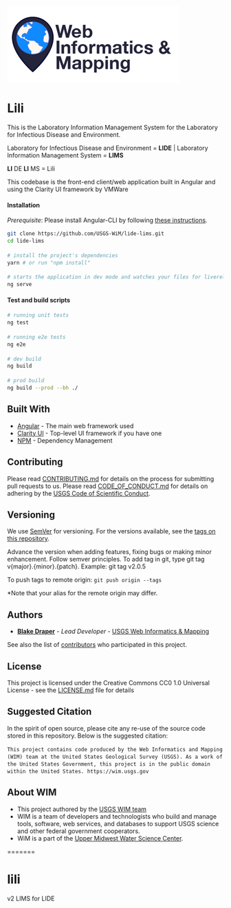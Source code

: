 
![WiM logo](wimlogo.png)  

Lili 
============
This is the Laboratory Information Management System for the Laboratory for Infectious Disease and Environment.

Laboratory for Infectious Disease and Environment = **LIDE**  | Laboratory Information Management System = **LIMS**


**LI** DE  **LI** MS  = Lili 

This codebase is the front-end client/web application built in Angular and using the Clarity UI framework by VMWare


#### Installation
*Prerequisite*: Please install Angular-CLI by following [these instructions](https://github.com/angular/angular-cli#installation).

```bash
git clone https://github.com/USGS-WiM/lide-lims.git
cd lide-lims

# install the project's dependencies
yarn # or run "npm install"

# starts the application in dev mode and watches your files for livereload
ng serve
```

#### Test and build scripts

```bash
# running unit tests
ng test

# running e2e tests
ng e2e

# dev build
ng build

# prod build
ng build --prod --bh ./
```

## Built With

* [Angular](https://angular.io/) - The main web framework used
* [Clarity UI](https://vmware.github.io/clarity/) - Top-level UI framework if you have one 
* [NPM](https://www.npmjs.com/) - Dependency Management

## Contributing

Please read [CONTRIBUTING.md]() for details on the process for submitting pull requests to us. Please read [CODE_OF_CONDUCT.md]() for details on adhering by the [USGS Code of Scientific Conduct](https://www2.usgs.gov/fsp/fsp_code_of_scientific_conduct.asp).

## Versioning

We use [SemVer](http://semver.org/) for versioning. For the versions available, see the [tags on this repository](https://github.com/your/project/tags). 

Advance the version when adding features, fixing bugs or making minor enhancement. Follow semver principles. To add tag in git, type git tag v{major}.{minor}.{patch}. Example: git tag v2.0.5

To push tags to remote origin: `git push origin --tags`

*Note that your alias for the remote origin may differ.

## Authors

* **[Blake Draper](https://www.usgs.gov/staff-profiles/blake-a-draper)**  - *Lead Developer* - [USGS Web Informatics & Mapping](https://wim.usgs.gov/)


See also the list of [contributors](https://github.com/your/project/contributors) who participated in this project.

## License

This project is licensed under the Creative Commons CC0 1.0 Universal License - see the [LICENSE.md](LICENSE.md) file for details

## Suggested Citation
In the spirit of open source, please cite any re-use of the source code stored in this repository. Below is the suggested citation:

`This project contains code produced by the Web Informatics and Mapping (WIM) team at the United States Geological Survey (USGS). As a work of the United States Government, this project is in the public domain within the United States. https://wim.usgs.gov`


## About WIM
* This project authored by the [USGS WIM team](https://wim.usgs.gov)
* WIM is a team of developers and technologists who build and manage tools, software, web services, and databases to support USGS science and other federal government cooperators.
* WiM is a part of the [Upper Midwest Water Science Center](https://www.usgs.gov/centers/wisconsin-water-science-center).

=======
# lili
v2 LIMS for LIDE

